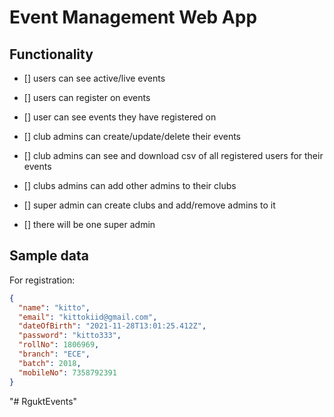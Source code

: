 # Event Management Web App

## Functionality

- [] users can see active/live events

- [] users can register on events

- [] user can see events they have registered on

- [] club admins can create/update/delete their events

- [] club admins can see and download csv of all registered users for their events

- [] clubs admins can add other admins to their clubs

- [] super admin can create clubs and add/remove admins to it

- [] there will be one super admin

## Sample data

For registration:

```json
{
  "name": "kitto",
  "email": "kittokiid@gmail.com",
  "dateOfBirth": "2021-11-28T13:01:25.412Z",
  "password": "kitto333",
  "rollNo": 1806969,
  "branch": "ECE",
  "batch": 2018,
  "mobileNo": 7358792391
}
```
"# RguktEvents" 
